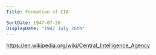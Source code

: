 ```yaml
---
Title: Formation of CIA

SortDate: 1947-07-26
DisplayDate: "1947 July 26th"
---
```


https://en.wikipedia.org/wiki/Central_Intelligence_Agency